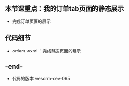 
## 本节课重点：我的订单tab页面的静态展示
- 完成订单页面的展示

## 代码细节
- orders.wxml ：完成静态页面的展示

## -end-
- 代码的版本 wescrm-dev-065

